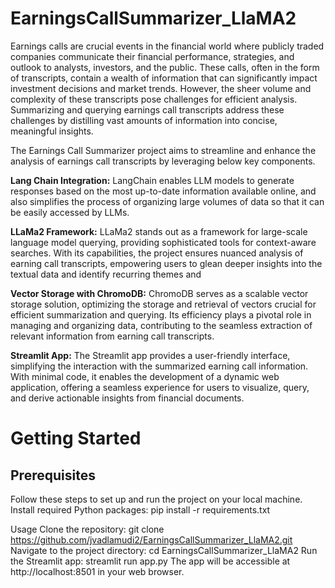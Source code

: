 # EarningsCallSummarizer_LlaMA2

Earnings calls are crucial events in the financial world where publicly traded companies communicate their financial performance, strategies, and outlook to analysts, investors, and the public. These calls, often in the form of transcripts, contain a wealth of information that can significantly impact investment decisions and market trends. However, the sheer volume and complexity of these transcripts pose challenges for efficient analysis. Summarizing and querying earnings call transcripts address these challenges by distilling vast amounts of information into concise, meaningful insights.

The Earnings Call Summarizer project aims to streamline and enhance the analysis of earnings call transcripts by leveraging below key components.

**Lang Chain Integration:** LangChain enables LLM models to generate responses based on the most up-to-date information available online, and also simplifies the process of organizing large volumes of data so that it can be easily accessed by LLMs.

**LLaMa2 Framework:** LLaMa2 stands out as a framework for large-scale language model querying, providing sophisticated tools for context-aware searches. With its capabilities, the project ensures nuanced analysis of earning call transcripts, empowering users to glean deeper insights into the textual data and identify recurring themes and 

**Vector Storage with ChromoDB:** ChromoDB serves as a scalable vector storage solution, optimizing the storage and retrieval of vectors crucial for efficient summarization and querying. Its efficiency plays a pivotal role in managing and organizing data, contributing to the seamless extraction of relevant information from earning call transcripts.

**Streamlit App:** The Streamlit app provides a user-friendly interface, simplifying the interaction with the summarized earning call information. With minimal code, it enables the development of a dynamic web application, offering a seamless experience for users to visualize, query, and derive actionable insights from financial documents.

# Getting Started

## Prerequisites
Follow these steps to set up and run the project on your local machine.
Install required Python packages: pip install -r requirements.txt

Usage
Clone the repository: git clone https://github.com/jvadlamudi2/EarningsCallSummarizer_LlaMA2.git
Navigate to the project directory: cd EarningsCallSummarizer_LlaMA2
Run the Streamlit app: streamlit run app.py
The app will be accessible at http://localhost:8501 in your web browser.

